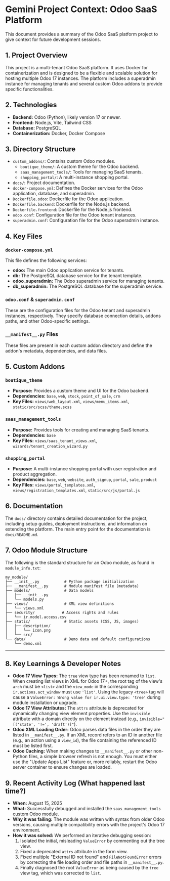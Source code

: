# Gemini Project Context: Odoo SaaS Platform

This document provides a summary of the Odoo SaaS platform project to give context for future development sessions.

## 1. Project Overview

This project is a multi-tenant Odoo SaaS platform. It uses Docker for containerization and is designed to be a flexible and scalable solution for hosting multiple Odoo 17 instances. The platform includes a superadmin instance for managing tenants and several custom Odoo addons to provide specific functionalities.

## 2. Technologies

*   **Backend:** Odoo (Python), likely version 17 or newer.
*   **Frontend:** Node.js, Vite, Tailwind CSS
*   **Database:** PostgreSQL
*   **Containerization:** Docker, Docker Compose

## 3. Directory Structure

*   `custom_addons/`: Contains custom Odoo modules.
    *   `boutique_theme/`: A custom theme for the Odoo backend.
    *   `saas_management_tools/`: Tools for managing SaaS tenants.
    *   `shopping_portal/`: A multi-instance shopping portal.
*   `docs/`: Project documentation.
*   `docker-compose.yml`: Defines the Docker services for the Odoo application, database, and superadmin.
*   `Dockerfile.odoo`: Dockerfile for the Odoo application.
*   `Dockerfile.backend`: Dockerfile for the Node.js backend.
*   `Dockerfile.frontend`: Dockerfile for the Node.js frontend.
*   `odoo.conf`: Configuration file for the Odoo tenant instances.
*   `superadmin.conf`: Configuration file for the Odoo superadmin instance.

## 4. Key Files

### `docker-compose.yml`

This file defines the following services:

*   **odoo:** The main Odoo application service for tenants.
*   **db:** The PostgreSQL database service for the tenant template.
*   **odoo_superadmin:** The Odoo superadmin service for managing tenants.
*   **db_superadmin:** The PostgreSQL database for the superadmin service.

### `odoo.conf` & `superadmin.conf`

These are the configuration files for the Odoo tenant and superadmin instances, respectively. They specify database connection details, addons paths, and other Odoo-specific settings.

### `__manifest__.py` Files

These files are present in each custom addon directory and define the addon's metadata, dependencies, and data files.

## 5. Custom Addons

### `boutique_theme`

*   **Purpose:** Provides a custom theme and UI for the Odoo backend.
*   **Dependencies:** `base`, `web`, `stock`, `point_of_sale`, `crm`
*   **Key Files:** `views/web_layout.xml`, `views/menu_items.xml`, `static/src/scss/theme.scss`

### `saas_management_tools`

*   **Purpose:** Provides tools for creating and managing SaaS tenants.
*   **Dependencies:** `base`
*   **Key Files:** `views/saas_tenant_views.xml`, `wizards/tenant_creation_wizard.py`

### `shopping_portal`

*   **Purpose:** A multi-instance shopping portal with user registration and product aggregation.
*   **Dependencies:** `base`, `web`, `website`, `auth_signup`, `portal`, `sale`, `product`
*   **Key Files:** `views/portal_templates.xml`, `views/registration_templates.xml`, `static/src/js/portal.js`

## 6. Documentation

The `docs/` directory contains detailed documentation for the project, including setup guides, deployment instructions, and information on extending the platform. The main entry point for the documentation is `docs/README.md`.

## 7. Odoo Module Structure

The following is the standard structure for an Odoo module, as found in `module_info.txt`:

```
my_module/
├── __init__.py           # Python package initialization
├── __manifest__.py       # Module manifest file (metadata)
├── models/               # Data models
│   ├── __init__.py
│   └── models.py
├── views/                # XML view definitions
│   └── views.xml
├── security/            # Access rights and rules
│   └── ir.model.access.csv
├── static/               # Static assets (CSS, JS, images)
│   ├── description/
│   │   └── icon.png
│   └── src/
└── data/                 # Demo data and default configurations
    └── demo.xml
```

---

## 8. Key Learnings & Developer Notes

*   **Odoo 17 View Types:** The `tree` view type has been renamed to `list`. When creating list views in XML for Odoo 17+, the root tag of the view's `arch` must be `<list>` and the `view_mode` in the corresponding `ir.actions.act_window` must use `'list'`. Using the legacy `<tree>` tag will cause a `ValueError: Wrong value for ir.ui.view.type: 'tree'` during module installation or upgrade.
*   **Odoo 17 View Attributes:** The `attrs` attribute is deprecated for dynamically changing view element properties. Use the `invisible` attribute with a domain directly on the element instead (e.g., `invisible="[('state', '!=', 'draft')]"`).
*   **Odoo XML Loading Order:** Odoo parses data files in the order they are listed in `__manifest__.py`. If an XML record refers to an ID in another file (e.g., an action using a `view_id`), the file containing the referenced ID must be listed first.
*   **Odoo Caching:** When making changes to `__manifest__.py` or other non-Python files, a simple browser refresh is not enough. You must either use the "Update Apps List" feature or, more reliably, restart the Odoo server container to ensure changes are loaded.

## 9. Recent Activity Log (What happened last time?)

*   **When:** August 15, 2025
*   **What:** Successfully debugged and installed the `saas_management_tools` custom Odoo module.
*   **Why it was failing:** The module was written with syntax from older Odoo versions, causing multiple compatibility errors with the project's Odoo 17 environment.
*   **How it was solved:** We performed an iterative debugging session:
    1.  Isolated the initial, misleading `ValueError` by commenting out the tree view.
    2.  Fixed a deprecated `attrs` attribute in the form view.
    3.  Fixed multiple "External ID not found" and `FileNotFoundError` errors by correcting the file loading order and file paths in `__manifest__.py`.
    4.  Finally diagnosed the root `ValueError` as being caused by the `tree` view tag, which was corrected to `list`.